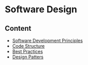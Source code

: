 # Software Design

## Content

- [Software Development Principles](./software-principles.md)
- [Code Structure](./code-structure.md)
- [Best Practices](./best-practices.md)
- [Design Patters](./design-patterns.md)
